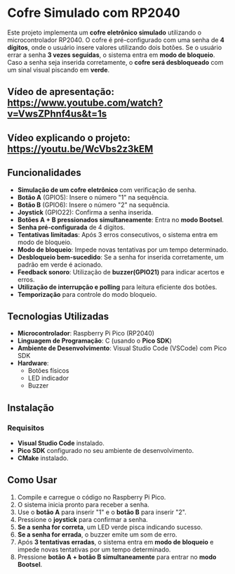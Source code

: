 # Cofre Simulado com RP2040

Este projeto implementa um **cofre eletrônico simulado** utilizando o microcontrolador RP2040. O cofre é pré-configurado com uma senha de **4 dígitos**, onde o usuário insere valores utilizando dois botões. Se o usuário errar a senha **3 vezes seguidas**, o sistema entra em **modo de bloqueio**. Caso a senha seja inserida corretamente, o **cofre será desbloqueado** com um sinal visual piscando em **verde**.
## Vídeo de apresentação: https://www.youtube.com/watch?v=VwsZPhnf4us&t=1s
## Vídeo explicando o projeto: https://youtu.be/WcVbs2z3kEM

## Funcionalidades

- **Simulação de um cofre eletrônico** com verificação de senha.
- **Botão A** (GPIO5): Insere o número "1" na sequência.
- **Botão B** (GPIO6): Insere o número "2" na sequência.
- **Joystick** (GPIO22): Confirma a senha inserida.
- **Botões A + B pressionados simultaneamente**: Entra no **modo Bootsel**.
- **Senha pré-configurada** de 4 dígitos.
- **Tentativas limitadas**: Após 3 erros consecutivos, o sistema entra em modo de bloqueio.
- **Modo de bloqueio**: Impede novas tentativas por um tempo determinado.
- **Desbloqueio bem-sucedido**: Se a senha for inserida corretamente, um padrão em verde é acionado.
- **Feedback sonoro**: Utilização de **buzzer(GPIO21)** para indicar acertos e erros.
- **Utilização de interrupção e polling** para leitura eficiente dos botões.
- **Temporização** para controle do modo bloqueio.

## Tecnologias Utilizadas

- **Microcontrolador**: Raspberry Pi Pico (RP2040)
- **Linguagem de Programação**: C (usando o **Pico SDK**)
- **Ambiente de Desenvolvimento**: Visual Studio Code (VSCode) com Pico SDK
- **Hardware**:
  - Botões físicos
  - LED indicador
  - Buzzer

## Instalação

### Requisitos

- **Visual Studio Code** instalado.
- **Pico SDK** configurado no seu ambiente de desenvolvimento.
- **CMake** instalado.

## Como Usar

1. Compile e carregue o código no Raspberry Pi Pico.
2. O sistema inicia pronto para receber a senha.
3. Use o **botão A** para inserir "1" e o **botão B** para inserir "2".
4. Pressione o **joystick** para confirmar a senha.
5. **Se a senha for correta**, um LED verde pisca indicando sucesso.
6. **Se a senha for errada**, o buzzer emite um som de erro.
7. Após **3 tentativas erradas**, o sistema entra em **modo de bloqueio** e impede novas tentativas por um tempo determinado.
8. Pressione **botão A + botão B simultaneamente** para entrar no **modo Bootsel**.
